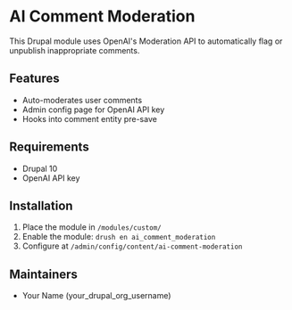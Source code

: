 # AI Comment Moderation

This Drupal module uses OpenAI's Moderation API to automatically flag or unpublish inappropriate comments.

## Features

- Auto-moderates user comments
- Admin config page for OpenAI API key
- Hooks into comment entity pre-save

## Requirements

- Drupal 10
- OpenAI API key

## Installation

1. Place the module in `/modules/custom/`
2. Enable the module: `drush en ai_comment_moderation`
3. Configure at `/admin/config/content/ai-comment-moderation`

## Maintainers

- Your Name (your_drupal_org_username)
